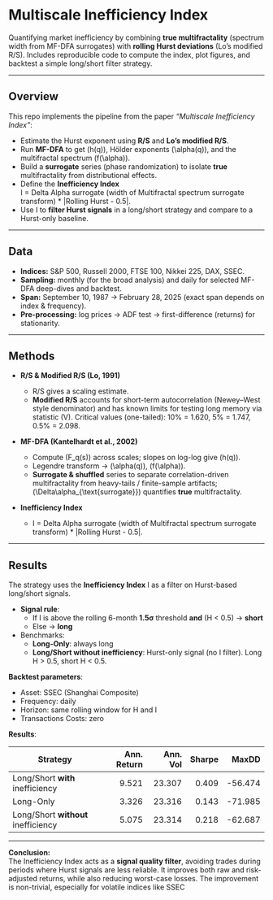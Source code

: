 # Multiscale Inefficiency Index

Quantifying market inefficiency by combining **true multifractality** (spectrum width from MF-DFA surrogates) with **rolling Hurst deviations** (Lo’s modified R/S). Includes reproducible code to compute the index, plot figures, and backtest a simple long/short filter strategy.

---

## Overview

This repo implements the pipeline from the paper *“Multiscale Inefficiency Index”*:

- Estimate the Hurst exponent using **R/S** and **Lo’s modified R/S**.  
- Run **MF-DFA** to get \(h(q)\), Hölder exponents \(\alpha(q)\), and the multifractal spectrum \(f(\alpha)\).  
- Build a **surrogate** series (phase randomization) to isolate **true** multifractality from distributional effects.  
- Define the **Inefficiency Index**  
  I = Delta Alpha surrogate (width of Multifractal spectrum surrogate transform) * |Rolling Hurst - 0.5|.
- Use I to **filter Hurst signals** in a long/short strategy and compare to a Hurst-only baseline.


---

## Data

- **Indices:** S&P 500, Russell 2000, FTSE 100, Nikkei 225, DAX, SSEC.  
- **Sampling:** monthly (for the broad analysis) and daily for selected MF-DFA deep-dives and backtest.  
- **Span:** September 10, 1987 → February 28, 2025 (exact span depends on index & frequency).  
- **Pre-processing:** log prices → ADF test → first-difference (returns) for stationarity.

---

## Methods 

- **R/S & Modified R/S (Lo, 1991)**  
  - R/S gives a scaling estimate. 
  - **Modified R/S** accounts for short-term autocorrelation (Newey–West style denominator) and has known limits for testing long memory via statistic \(V\). Critical values (one-tailed): 10% = 1.620, 5% = 1.747, 0.5% = 2.098.

- **MF-DFA (Kantelhardt et al., 2002)**  
  - Compute \(F_q(s)\) across scales; slopes on log-log give \(h(q)\).  
  - Legendre transform → \(\alpha(q)\), \(f(\alpha)\).  
  - **Surrogate & shuffled** series to separate correlation-driven multifractality from heavy-tails / finite-sample artifacts; \(\Delta\alpha_{\text{surrogate}}\) quantifies **true** multifractality. 

- **Inefficiency Index**  
  - I = Delta Alpha surrogate (width of Multifractal spectrum surrogate transform) * |Rolling Hurst - 0.5|.

---

## Results

The strategy uses the **Inefficiency Index** I as a filter on Hurst-based long/short signals.

- **Signal rule**:  
  - If I is above the rolling 6-month **1.5σ** threshold **and** \(H < 0.5\) → **short**  
  - Else → **long**
- Benchmarks:  
  - **Long-Only**: always long  
  - **Long/Short without inefficiency**: Hurst-only signal (no I filter). Long H > 0.5, short H < 0.5.

**Backtest parameters**:
- Asset: SSEC (Shanghai Composite)
- Frequency: daily
- Horizon: same rolling window for H and I
- Transactions Costs: zero

**Results**:

| Strategy                           | Ann. Return | Ann. Vol | Sharpe | MaxDD    |
|------------------------------------|------------:|---------:|-------:|---------:|
| Long/Short **with** inefficiency   | 9.521       | 23.307   | 0.409  | -56.474  |
| Long-Only                          | 3.326       | 23.316   | 0.143  | -71.985  |
| Long/Short **without** inefficiency| 5.075       | 23.314   | 0.218  | -62.687  |

---

**Conclusion:**  
The Inefficiency Index acts as a **signal quality filter**, avoiding trades during periods where Hurst signals are less reliable. It improves both raw and risk-adjusted returns, while also reducing worst-case losses. The improvement is non-trivial, especially for volatile indices like SSEC